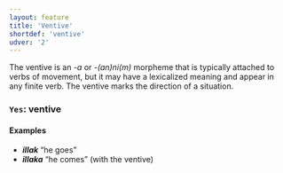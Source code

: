 ```yaml
---
layout: feature
title: 'Ventive'
shortdef: 'ventive'
udver: '2'
---
```


The ventive is an _-a_ or _-(an)ni(m)_ morpheme that is typically attached to verbs of movement, but it may have a lexicalized meaning and appear in any finite verb. The ventive marks the direction of a situation.

### <a name="Yes">`Yes`</a>: ventive

#### Examples

* _<b>illak</b>_ “he goes”
* _<b>illaka</b>_ “he comes” (with the ventive)
<!-- Interlanguage links updated Pá kvě 14 11:08:42 CEST 2021 -->
